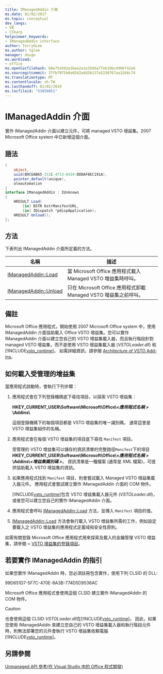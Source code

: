 ```yaml
---
title: IManagedAddin 介面
ms.date: 02/02/2017
ms.topic: conceptual
dev_langs:
- VB
- CSharp
helpviewer_keywords:
- IManagedAddin interface
author: TerryGLee
ms.author: tglee
manager: douge
ms.workload:
- office
ms.openlocfilehash: b0e754502e3bee2a1e35dda7feb19bc4906f42e6
ms.sourcegitcommit: 37fb7075b0a65d2add3b137a5230767aa3266c74
ms.translationtype: MT
ms.contentlocale: zh-TW
ms.lasthandoff: 01/02/2019
ms.locfileid: "53859051"
---
```

# <a name="imanagedaddin-interface"></a>IManagedAddin 介面
  實作 IManagedAddin 介面以建立元件，可將 managed VSTO 增益集。2007 Microsoft Office system 中已新增這個介面。  
  
## <a name="syntax"></a>語法  
  
```csharp
[  
    object,  
    uuid(B9CEAB65-331C-4713-8410-DDDAF8EC191A),  
    pointer_default(unique),  
    oleautomation  
]  
interface IManagedAddin : IUnknown  
{  
    HRESULT Load(  
        [in] BSTR bstrManifestURL,   
        [in] IDispatch *pdispApplication);  
    HRESULT Unload();  
};  
```  
  
## <a name="methods"></a>方法  
 下表列出 IManagedAddin 介面所定義的方法。  
  
|名稱|描述|  
|----------|-----------------|  
|[IManagedAddin::Load](../vsto/imanagedaddin-load.md)|當 Microsoft Office 應用程式載入 Managed VSTO 增益集時呼叫。|  
|[IManagedAddin::Unload](../vsto/imanagedaddin-unload.md)|只在 Microsoft Office 應用程式卸載 Managed VSTO 增益集之前呼叫。|  
  
## <a name="remarks"></a>備註  
 Microsoft Office 應用程式，開始使用 2007 Microsoft Office system 中，使用 IManagedAddin 介面協助載入 Office VSTO 增益集。您可以實作 IManagedAddin 介面以建立您自己的 VSTO 增益集載入器，而且執行階段針對 managed VSTO 增益集，而不是使用 VSTO 增益集載入器 (*VSTOLoader.dll*) 和[!INCLUDE[vsto_runtime](../vsto/includes/vsto-runtime-md.md)]。 如需詳細資訊，請參閱 [Architecture of VSTO Add-ins](../vsto/architecture-of-vsto-add-ins.md)。  
  
## <a name="how-managed-add-ins-are-loaded"></a>如何載入受管理的增益集  
 當應用程式啟動時，會執行下列步驟：  
  
1. 應用程式會在下列登錄機碼底下尋找項目，以探索 VSTO 增益集：  
  
    **HKEY_CURRENT_USER\Software\Microsoft\Office\\*\<應用程式名稱 >* \Addins\\**  
  
    這個登錄機碼下的每個項目都是 VSTO 增益集的唯一識別碼。 通常這會是 VSTO 增益集組件的名稱。  
  
2. 應用程式會在每個 VSTO 增益集的項目底下尋找 `Manifest` 項目。  
  
    受管理的 VSTO 增益集可以儲存的資訊清單的完整路徑`Manifest`下的項目**HKEY_CURRENT_USER\Software\Microsoft\Office\\_\<應用程式名稱 >_ \Addins\\_\<增益集識別碼 >_**。 資訊清單是一種檔案 (通常是 XML 檔案)，可提供協助載入 VSTO 增益集的資訊。  
  
3. 如果應用程式找到 `Manifest` 項目，則會嘗試載入 Managed VSTO 增益集載入器元件。 應用程式會嘗試建立實作 IManagedAddin 介面的 COM 物件。  
  
    [!INCLUDE[vsto_runtime](../vsto/includes/vsto-runtime-md.md)]包含 VSTO 增益集載入器元件 (*VSTOLoader.dll*)，或者您可以建立您自己的實作 IManagedAddin 介面。  
  
4. 應用程式會呼叫 [IManagedAddin::Load](../vsto/imanagedaddin-load.md) 方法，並傳入 `Manifest` 項目的值。  
  
5.  [IManagedAddin::Load](../vsto/imanagedaddin-load.md) 方法會執行載入 VSTO 增益集所需的工作，例如設定要載入之 VSTO 增益集的應用程式定義域和安全性原則。  
  
   如需有關登錄 Microsoft Office 應用程式用來探索及載入的金鑰管理 VSTO 增益集，請參閱 < [VSTO 增益集的登錄項目](../vsto/registry-entries-for-vsto-add-ins.md)。  
  
## <a name="guidance-to-implement-imanagedaddin"></a>若要實作 IManagedAddin 的指引  
 如果您實作 IManagedAddin 時，您必須註冊包含實作，使用下列 CLSID 的 DLL:  
  
 99D651D7-5F7C-470E-8A3B-774D5D9536AC  
  
 Microsoft Office 應用程式會使用這個 CLSID 建立實作 IManagedAddin 的 COM 物件。  
  
> [!CAUTION]  
>  也會使用這個 CLSID *VSTOLoader.dll*在[!INCLUDE[vsto_runtime](../vsto/includes/vsto-runtime-md.md)]。 因此，如果您使用 IManagedAddin 來建立您自己的 VSTO 增益集載入器和執行階段元件時，則無法部署您的元件會執行 VSTO 增益集依賴電腦[!INCLUDE[vsto_runtime](../vsto/includes/vsto-runtime-md.md)]。  
  
## <a name="see-also"></a>另請參閱  
 [Unmanaged API 參考&#40;在 Visual Studio 中的 Office 程式開發&#41;](../vsto/unmanaged-api-reference-office-development-in-visual-studio.md)  
